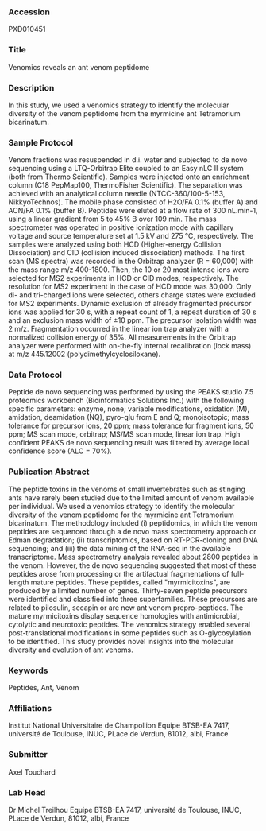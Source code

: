 ### Accession
PXD010451

### Title
Venomics  reveals an ant venom peptidome

### Description
In this study, we used a venomics strategy to identify the molecular diversity of the venom peptidome from the myrmicine ant Tetramorium bicarinatum.

### Sample Protocol
Venom fractions was resuspended in d.i. water and subjected to de novo sequencing using a LTQ-Orbitrap Elite coupled to an Easy nLC II system (both from Thermo Scientific). Samples were injected onto an enrichment column (C18 PepMap100, ThermoFisher Scientific). The separation was achieved with an analytical column needle (NTCC-360/100-5-153, NikkyoTechnos). The mobile phase consisted of H2O/FA 0.1% (buffer A) and ACN/FA 0.1% (buffer B). Peptides were eluted at a flow rate of 300 nL.min-1, using a linear gradient from 5 to 45% B over 109 min. The mass spectrometer was operated in positive ionization mode with capillary voltage and source temperature set at 1.5 kV and 275 °C, respectively. The samples were analyzed using both HCD (Higher-energy Collision Dissociation) and CID (collision induced dissociation) methods. The first scan (MS spectra) was recorded in the Orbitrap analyzer (R = 60,000) with the mass range m/z 400-1800. Then, the 10 or 20 most intense ions were selected for MS2 experiments in HCD or CID modes, respectively. The resolution for MS2 experiment in the case of HCD mode was 30,000. Only di- and tri-charged ions were selected, others charge states were excluded for MS2 experiments. Dynamic exclusion of already fragmented precursor ions was applied for 30 s, with a repeat count of 1, a repeat duration of 30 s and an exclusion mass width of ±10 ppm. The precursor isolation width was 2 m/z. Fragmentation occurred in the linear ion trap analyzer with a normalized collision energy of 35%. All measurements in the Orbitrap analyzer were performed with on-the-fly internal recalibration (lock mass) at m/z 445.12002 (polydimethylcyclosiloxane).

### Data Protocol
Peptide de novo sequencing was performed by using the PEAKS studio 7.5 proteomics workbench (Bioinformatics Solutions Inc.) with the following specific parameters: enzyme, none; variable modifications, oxidation (M), amidation, deamidation (NQ), pyro-glu from E and Q; monoisotopic; mass tolerance for precursor ions, 20 ppm; mass tolerance for fragment ions, 50 ppm; MS scan mode, orbitrap; MS/MS scan mode, linear ion trap. High confident PEAKS de novo sequencing result was filtered by average local confidence score (ALC = 70%).

### Publication Abstract
The peptide toxins in the venoms of small invertebrates such as stinging ants have rarely been studied due to the limited amount of venom available per individual. We used a venomics strategy to identify the molecular diversity of the venom peptidome for the myrmicine ant Tetramorium bicarinatum. The methodology included (i) peptidomics, in which the venom peptides are sequenced through a de novo mass spectrometry approach or Edman degradation; (ii) transcriptomics, based on RT-PCR-cloning and DNA sequencing; and (iii) the data mining of the RNA-seq in the available transcriptome. Mass spectrometry analysis revealed about 2800 peptides in the venom. However, the de novo sequencing suggested that most of these peptides arose from processing or the artifactual fragmentations of full-length mature peptides. These peptides, called "myrmicitoxins", are produced by a limited number of genes. Thirty-seven peptide precursors were identified and classified into three superfamilies. These precursors are related to pilosulin, secapin or are new ant venom prepro-peptides. The mature myrmicitoxins display sequence homologies with antimicrobial, cytolytic and neurotoxic peptides. The venomics strategy enabled several post-translational modifications in some peptides such as O-glycosylation to be identified. This study provides novel insights into the molecular diversity and evolution of ant venoms.

### Keywords
Peptides, Ant, Venom

### Affiliations
Institut National Universitaire de Champollion
Equipe BTSB-EA 7417, université de Toulouse, INUC, PLace de Verdun, 81012, albi, France

### Submitter
Axel Touchard

### Lab Head
Dr Michel Treilhou
Equipe BTSB-EA 7417, université de Toulouse, INUC, PLace de Verdun, 81012, albi, France


